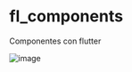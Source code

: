 # fl_components

Componentes con flutter

![image](https://user-images.githubusercontent.com/58668859/235336424-e7ca1b98-49db-4505-aa5c-cbccd77a6688.png)
